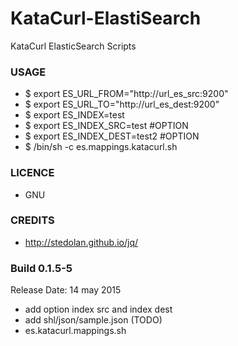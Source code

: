 # KataCurl-ElastiSearch
KataCurl ElasticSearch Scripts

### USAGE ###
-  $ export ES_URL_FROM="http://url_es_src:9200"
-  $ export ES_URL_TO="http://url_es_dest:9200"
-  $ export ES_INDEX=test
-  $ export ES_INDEX_SRC=test   #OPTION
-  $ export ES_INDEX_DEST=test2 #OPTION
-  $ /bin/sh -c es.mappings.katacurl.sh

### LICENCE ###
* GNU

### CREDITS ###
* http://stedolan.github.io/jq/

### Build 0.1.5-5 ###
Release Date: 14 may 2015

* add option index src and index dest
* add shl/json/sample.json (TODO)
* es.katacurl.mappings.sh

